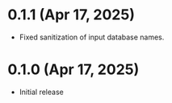 # 0.1.1 (Apr 17, 2025)
* Fixed sanitization of input database names.

# 0.1.0 (Apr 17, 2025)
* Initial release
